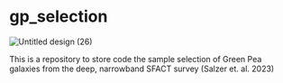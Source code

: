 # gp_selection
![Untitled design (26)](https://github.com/user-attachments/assets/8b7482c1-7dbf-40ce-b806-1a818109a0b5)


This is a repository to store code the sample selection of Green Pea galaxies from the deep, narrowband SFACT survey (Salzer et. al. 2023)
